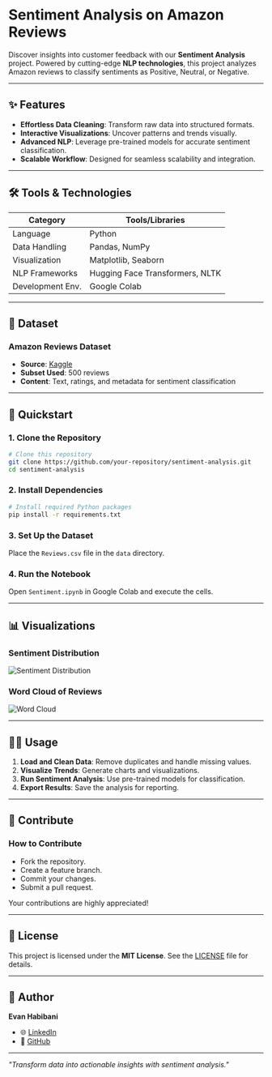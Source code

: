 # Sentiment Analysis on Amazon Reviews

Discover insights into customer feedback with our **Sentiment Analysis** project. Powered by cutting-edge **NLP technologies**, this project analyzes Amazon reviews to classify sentiments as Positive, Neutral, or Negative.

---

## ✨ Features

- **Effortless Data Cleaning**: Transform raw data into structured formats.
- **Interactive Visualizations**: Uncover patterns and trends visually.
- **Advanced NLP**: Leverage pre-trained models for accurate sentiment classification.
- **Scalable Workflow**: Designed for seamless scalability and integration.

---

## 🛠 Tools & Technologies

| Category         | Tools/Libraries                |
|------------------|--------------------------------|
| Language         | Python                        |
| Data Handling    | Pandas, NumPy                 |
| Visualization    | Matplotlib, Seaborn           |
| NLP Frameworks   | Hugging Face Transformers, NLTK |
| Development Env. | Google Colab                  |

---

## 📂 Dataset

### Amazon Reviews Dataset
- **Source**: [Kaggle](https://www.kaggle.com/datasets)
- **Subset Used**: 500 reviews
- **Content**: Text, ratings, and metadata for sentiment classification

---

## 🚀 Quickstart

### 1. Clone the Repository
```bash
# Clone this repository
git clone https://github.com/your-repository/sentiment-analysis.git
cd sentiment-analysis
```

### 2. Install Dependencies
```bash
# Install required Python packages
pip install -r requirements.txt
```

### 3. Set Up the Dataset
Place the `Reviews.csv` file in the `data` directory.

### 4. Run the Notebook
Open `Sentiment.ipynb` in Google Colab and execute the cells.

---

## 📊 Visualizations

### Sentiment Distribution
![Sentiment Distribution](path/to/image.png)

### Word Cloud of Reviews
![Word Cloud](path/to/image.png)

---

## 👩‍💻 Usage

1. **Load and Clean Data**: Remove duplicates and handle missing values.
2. **Visualize Trends**: Generate charts and visualizations.
3. **Run Sentiment Analysis**: Use pre-trained models for classification.
4. **Export Results**: Save the analysis for reporting.

---

## 🌟 Contribute

### How to Contribute
- Fork the repository.
- Create a feature branch.
- Commit your changes.
- Submit a pull request.

Your contributions are highly appreciated!

---

## 📄 License

This project is licensed under the **MIT License**. See the [LICENSE](LICENSE) file for details.

---

## 👤 Author

**Evan Habibani**

- 🌐 [LinkedIn](https://www.linkedin.com/in/evan-habibani)
- 🐙 [GitHub](https://github.com/evan-habibani)

---

*"Transform data into actionable insights with sentiment analysis."*
